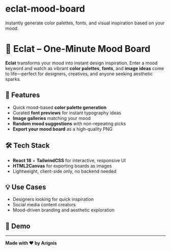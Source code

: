 # eclat-mood-board
Instantly generate color palettes, fonts, and visual inspiration based on your mood.

# 🌟 Eclat – One-Minute Mood Board

**Eclat** transforms your mood into instant design inspiration. Enter a mood keyword and watch as vibrant **color palettes**, **fonts**, and **image ideas** come to life—perfect for designers, creatives, and anyone seeking aesthetic sparks.

## 🚀 Features

- Quick mood-based **color palette generation**  
- Curated **font previews** for instant typography ideas  
- **Image galleries** matching your mood  
- **Random mood suggestions** with non-repeating picks  
- **Export your mood board** as a high-quality PNG  

## 🛠 Tech Stack

- **React 18** + **TailwindCSS** for interactive, responsive UI  
- **HTML2Canvas** for exporting boards as images  
- Lightweight, client-side only, no backend needed  

## 💡 Use Cases

- Designers looking for quick inspiration  
- Social media content creators  
- Mood-driven branding and aesthetic exploration  

## 🎨 Demo



---

**Made with ❤️ by Arignis**
